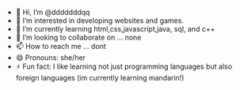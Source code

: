 - 👋 Hi, I’m @dddddddqq
- 👀 I’m interested in developing websites and games.
- 🌱 I’m currently learning html,css,javascript,java, sql, and c++
- 💞️ I’m looking to collaborate on ... none
- 📫 How to reach me ... dont 
- 😄 Pronouns: she/her
- ⚡ Fun fact: I like learning not just programming languages but also foreign languages (im currently learning mandarin!)

<!---
dddddddqq/dddddddqq is a ✨ special ✨ repository because its `README.md` (this file) appears on your GitHub profile.
You can click the Preview link to take a look at your changes.
--->
